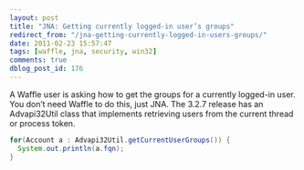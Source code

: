 ```yaml
---
layout: post
title: "JNA: Getting currently logged-in user’s groups"
redirect_from: "/jna-getting-currently-logged-in-users-groups/"
date: 2011-02-23 15:57:47
tags: [waffle, jna, security, win32]
comments: true
dblog_post_id: 176
---
```

A Waffle user is asking how to get the groups for a currently logged-in user. You don’t need Waffle to do this, just JNA. The 3.2.7 release has an Advapi32Util class that implements retrieving users from the current thread or process token.

```java
for(Account a : Advapi32Util.getCurrentUserGroups()) {
  System.out.println(a.fqn);
}
```
